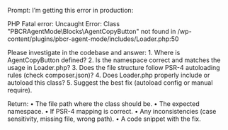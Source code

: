 Prompt:
I’m getting this error in production:

PHP Fatal error: Uncaught Error: Class "PBCRAgentMode\Blocks\AgentCopyButton" not found in /wp-content/plugins/pbcr-agent-mode/includes/Loader.php:50

Please investigate in the codebase and answer:
	1.	Where is AgentCopyButton defined?
	2.	Is the namespace correct and matches the usage in Loader.php?
	3.	Does the file structure follow PSR-4 autoloading rules (check composer.json)?
	4.	Does Loader.php properly include or autoload this class?
	5.	Suggest the best fix (autoload config or manual require).

Return:
	•	The file path where the class should be.
	•	The expected namespace.
	•	If PSR-4 mapping is correct.
	•	Any inconsistencies (case sensitivity, missing file, wrong path).
	•	A code snippet with the fix.
